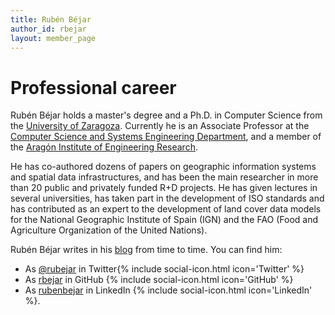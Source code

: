 ```yaml
---
title: Rubén Béjar
author_id: rbejar
layout: member_page
---
```


# Professional career

Rubén Béjar holds a master's degree and a Ph.D. in Computer Science from the [University of Zaragoza](https://www.unizar.es/university-zaragoza). Currently he is an Associate Professor at the [Computer Science and Systems Engineering Department](https://diis.unizar.es/), and a member of the [Aragón Institute of Engineering Research](http://www.i3a.es/en).

He has co-authored dozens of papers on geographic information systems and spatial data infrastructures, and has been the main researcher in more than 20 public and privately funded R+D projects. He has given lectures in several universities, has taken part in the development of ISO standards and has contributed as an expert to the development of land cover data models for the National Geographic Institute of Spain (IGN) and the FAO (Food and Agriculture Organization of the United Nations).

Rubén Béjar writes in his [blog](https://www.rubenbejar.com) from time to time. You can find him:

- As [@rubejar](https://twitter.com/rubejar) in Twitter{% include social-icon.html icon='Twitter' %}
- As [rbejar](https://github.com/rbejar) in GitHub {% include social-icon.html icon='GitHub' %}
- As [rubenbejar](https://www.linkedin.com/in/rubenbejar/) in LinkedIn {% include social-icon.html icon='LinkedIn' %}.
